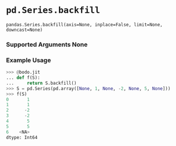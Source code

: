 # `pd.Series.backfill`

`pandas.Series.backfill(axis=None, inplace=False, limit=None, downcast=None)`

### Supported Arguments None

### Example Usage

``` py
>>> @bodo.jit
... def f(S):
...     return S.backfill()
>>> S = pd.Series(pd.array([None, 1, None, -2, None, 5, None]))
>>> f(S)
0       1
1       1
2      -2
3      -2
4       5
5       5
6    <NA>
dtype: Int64
```

